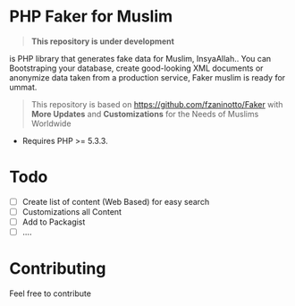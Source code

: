 # PHP Faker for Muslim

> **This repository is under development**

is PHP library that generates fake data for Muslim, InsyaAllah.. You can Bootstraping your database, create good-looking XML documents or anonymize data taken from a production service, Faker muslim is ready for ummat.

> This repository is based on https://github.com/fzaninotto/Faker with
> **More Updates** and **Customizations** for the Needs of Muslims Worldwide

- Requires PHP >= 5.3.3.

# Todo

 - [ ] Create list of content (Web Based) for easy search
 - [ ] Customizations all Content
 - [ ] Add to Packagist
 - [ ] ....

# Contributing
Feel free to contribute
